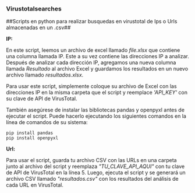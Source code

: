 ### Virustotalsearches

##Scripts en python para realizar busquedas en virustotal de Ips o Urls almacenadas en un .csv##

**IP:**

En este script, leemos un archivo de excel llamado *file.xlsx* que contiene una columna llamada IP. Este a su vez contiene las direcciones IP a analizar.
Después de analizar cada dirección IP, agregamos una nueva columna llamada *Resultado* al archivo Excel y guardamos los resultados en un nuevo archivo llamado *resultados.xlsx*.

Para usar este script, simplemente coloque su archivo de Excel con las direcciones IP en la misma carpeta que el script y reemplace *'API_KEY'* con su clave de API de VirusTotal.

También asegúrese de instalar las bibliotecas pandas y openpyxl antes de ejecutar el script.
Puede hacerlo ejecutando los siguientes comandos en la línea de comandos de su sistema:

```
pip install pandas
pip install openpyxl
```

**Url:**

Para usar el script, guarda tu archivo CSV con las URLs en una carpeta junto al archivo del script y reemplaza *"TU_CLAVE_API_AQUI"* con tu clave de API de VirusTotal en la línea 5. Luego, ejecuta el script y se generará un archivo CSV llamado *"resultados.csv"* con los resultados del análisis de cada URL en VirusTotal.
